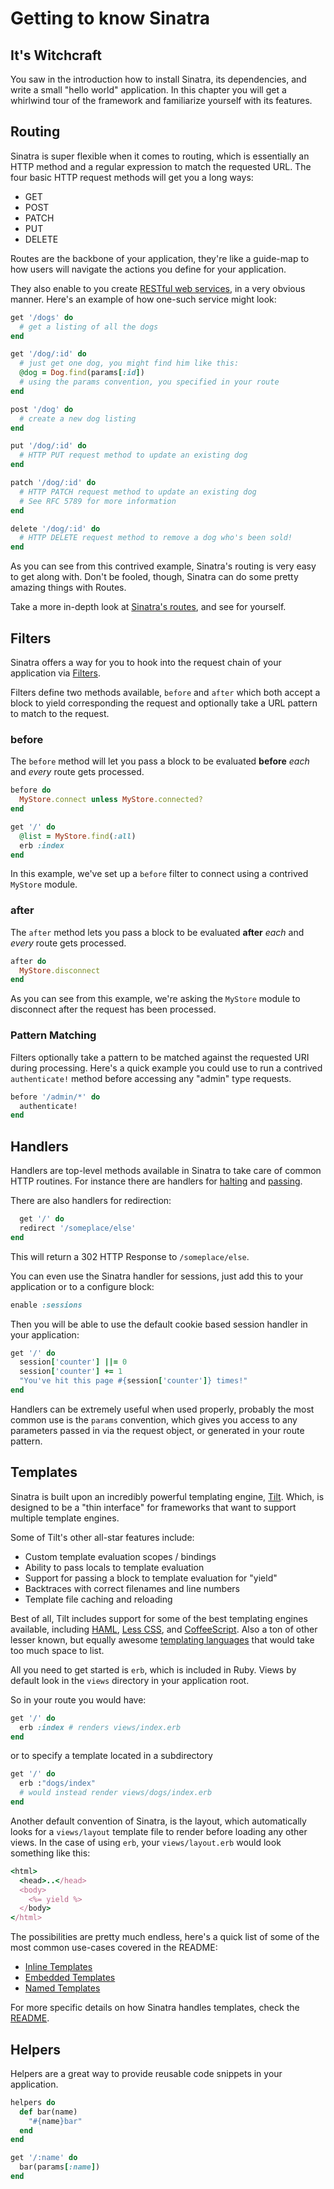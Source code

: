 Getting to know Sinatra
=======================

## It's Witchcraft

You saw in the introduction how to install Sinatra, its dependencies, and
write a small "hello world" application. In this chapter you will get a
whirlwind tour of the framework and familiarize yourself with its features.

## Routing

Sinatra is super flexible when it comes to routing, which is essentially an
HTTP method and a regular expression to match the requested URL. The four basic
HTTP request methods will get you a long ways:

*   GET
*   POST
*   PATCH
*   PUT
*   DELETE

Routes are the backbone of your application, they're like a guide-map to how
users will navigate the actions you define for your application.

They also enable to you create [RESTful web services][restful-web-services], in
a very obvious manner. Here's an example of how one-such service might look:

```ruby
get '/dogs' do
  # get a listing of all the dogs
end

get '/dog/:id' do
  # just get one dog, you might find him like this:
  @dog = Dog.find(params[:id])
  # using the params convention, you specified in your route
end

post '/dog' do
  # create a new dog listing
end

put '/dog/:id' do
  # HTTP PUT request method to update an existing dog
end

patch '/dog/:id' do
  # HTTP PATCH request method to update an existing dog
  # See RFC 5789 for more information
end

delete '/dog/:id' do
  # HTTP DELETE request method to remove a dog who's been sold!
end
```

As you can see from this contrived example, Sinatra's routing is very easy to get
along with. Don't be fooled, though, Sinatra can do some pretty amazing things
with Routes.

Take a more in-depth look at [Sinatra's routes][routes], and see for yourself.

[routes]: http://www.sinatrarb.com/intro#Routes
[restful-web-services]: http://en.wikipedia.org/wiki/Representational_State_Transfer#RESTful_web_services
[RFC 5789]: http://www.rfc-base.org/rfc-5789.html

## Filters

Sinatra offers a way for you to hook into the request chain of your
application via [Filters][filters].

Filters define two methods available, `before` and `after` which both accept a
block to yield corresponding the request and optionally take a URL pattern to
match to the request.

### before

The `before` method will let you pass a block to be evaluated **before** _each_
and _every_ route gets processed.

```ruby
before do
  MyStore.connect unless MyStore.connected?
end

get '/' do
  @list = MyStore.find(:all)
  erb :index
end
```

In this example, we've set up a `before` filter to connect using a contrived
`MyStore` module.

### after

The `after` method lets you pass a block to be evaluated **after** _each_ and
_every_ route gets processed.

```ruby
after do
  MyStore.disconnect
end
```

As you can see from this example, we're asking the `MyStore` module to
disconnect after the request has been processed.

### Pattern Matching

Filters optionally take a pattern to be matched against the requested URI
during processing. Here's a quick example you could use to run a contrived
`authenticate!` method before accessing any "admin" type requests.

```ruby
before '/admin/*' do
  authenticate!
end
```

[filters]: http://www.sinatrarb.com/intro#Filters

## Handlers

Handlers are top-level methods available in Sinatra to take care of common HTTP
routines. For instance there are handlers for [halting][halting] and
[passing][passing].

There are also handlers for redirection:

```ruby
  get '/' do
  redirect '/someplace/else'
end
```

This will return a 302 HTTP Response to `/someplace/else`.

You can even use the Sinatra handler for sessions, just add this to your
application or to a configure block:

```ruby
enable :sessions
```

Then you will be able to use the default cookie based session handler in your
application:

```ruby
get '/' do
  session['counter'] ||= 0
  session['counter'] += 1
  "You've hit this page #{session['counter']} times!"
end
```

Handlers can be extremely useful when used properly, probably the most common
use is the `params` convention, which gives you access to any parameters passed
in via the request object, or generated in your route pattern.

[halting]: http://www.sinatrarb.com/intro#Halting
[passing]: http://www.sinatrarb.com/intro#Passing


## Templates

Sinatra is built upon an incredibly powerful templating engine, [Tilt][tilt].
Which, is designed to be a "thin interface" for frameworks that want to support
multiple template engines.

Some of Tilt's other all-star features include:

*   Custom template evaluation scopes / bindings
*   Ability to pass locals to template evaluation
*   Support for passing a block to template evaluation for "yield"
*   Backtraces with correct filenames and line numbers
*   Template file caching and reloading

Best of all, Tilt includes support for some of the best templating engines
available, including [HAML][haml], [Less CSS][less], and
[CoffeeScript][coffeescript]. Also a ton of other lesser known, but equally
awesome [templating languages][tilt] that would take too much space to list.

All you need to get started is `erb`, which is included in Ruby. Views by
default look in the `views` directory in your application root.

So in your route you would have:

```ruby
get '/' do
  erb :index # renders views/index.erb
end
```

or to specify a template located in a subdirectory


```ruby
get '/' do
  erb :"dogs/index"
  # would instead render views/dogs/index.erb
end
```

Another default convention of Sinatra, is the layout, which automatically looks
for a `views/layout` template file to render before loading any other views. In
the case of using `erb`, your `views/layout.erb` would look something like
this:

```ruby
<html>
  <head>..</head>
  <body>
    <%= yield %>
  </body>
</html>
```

The possibilities are pretty much endless, here's a quick list of some of the
most common use-cases covered in the README:

*   [Inline Templates][inline]
*   [Embedded Templates][embedded]
*   [Named Templates][named]

For more specific details on how Sinatra handles templates, check the [README][templates].

[tilt]: http://github.com/rtomayko/tilt
[haml]: http://haml-lang.com/
[less]: http://lesscss.org/
[coffeescript]: http://coffeescript.org/
[inline]: http://www.sinatrarb.com/intro#Inline%20Templates
[embedded]: http://www.sinatrarb.com/intro#Embedded%20Templates
[named]: http://www.sinatrarb.com/intro#Named%20Templates
[templates]: http://www.sinatrarb.com/intro#Views%20/%20Templates

## Helpers

Helpers are a great way to provide reusable code snippets in your application.

```ruby
helpers do
  def bar(name)
    "#{name}bar"
  end
end

get '/:name' do
  bar(params[:name])
end
```


